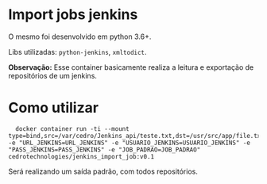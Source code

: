 # Import jobs jenkins

O mesmo foi desenvolvido em python 3.6+.

Libs utilizadas: `python-jenkins`, `xmltodict`.

**Observação:** Esse container basicamente realiza a leitura e exportação de repositórios de um jenkins.

# Como utilizar

```
  docker container run -ti --mount type=bind,src=/var/cedro/Jenkins_api/teste.txt,dst=/usr/src/app/file.txt -e "URL_JENKINS=URL_JENKINS" -e "USUARIO_JENKINS=USUARIO_JENKINS" -e "PASS_JENKINS=PASS_JENKINS" -e "JOB_PADRAO=JOB_PADRAO" cedrotechnologies/jenkins_import_job:v0.1
```

Será realizando um saída padrão, com todos repositórios.
